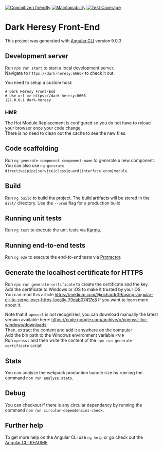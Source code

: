 [![Commitizen friendly](https://img.shields.io/badge/commitizen-friendly-brightgreen.svg)](http://commitizen.github.io/cz-cli/)
[![Maintainability](https://api.codeclimate.com/v1/badges/db32cd18a29bb54553e4/maintainability)](https://codeclimate.com/github/Dark-Heresy/front-end/maintainability)
[![Test Coverage](https://api.codeclimate.com/v1/badges/db32cd18a29bb54553e4/test_coverage)](https://codeclimate.com/github/Dark-Heresy/front-end/test_coverage)

# Dark Heresy Front-End

This project was generated with [Angular CLI](https://github.com/angular/angular-cli) version 9.0.3.

## Development server

Run `npm run start` to start a local development server.  
Navigate to `https://dark-heresy:6666/` to check it out.

You need to setup a custom host:

```
# Dark Heresy Front-End
# Use url => https://dark-heresy:6666
127.0.0.1 dark-heresy
```

### HMR

The Hot Module Replacement is configured so you do not have to reload your browser once your code change.  
There is no need to clean out the cache to see the new files.

## Code scaffolding

Run `ng generate component component-name` to generate a new component. You can also use `ng generate directive|pipe|service|class|guard|interface|enum|module`.

## Build

Run `ng build` to build the project. The build artifacts will be stored in the `dist/` directory. Use the `--prod` flag for a production build.

## Running unit tests

Run `ng test` to execute the unit tests via [Karma](https://karma-runner.github.io).

## Running end-to-end tests

Run `ng e2e` to execute the end-to-end tests via [Protractor](http://www.protractortest.org/).

## Generate the localhost certificate for HTTPS

Run `npm run generate-certificate` to create the certificate and the key.  
Add the certificate to Windows or iOS to make it trusted by your OS.  
You can read this article https://medium.com/@richardr39/using-angular-cli-to-serve-over-https-locally-70dab07417c8 if you want to learn more about it.

Note that if `openssl` is not recognized, you can download manually the latest version available here: https://code.google.com/archive/p/openssl-for-windows/downloads  
Then, extract the content and add it anywhere on the computer  
Add the bin path to the Windows environment variable `PATH`  
Run `openssl` and then write the content of the `npm run generate-certificate` script

## Stats

You can analyze the webpack production bundle size by running the command `npm run analyze:stats`.

## Debug

You can checkout if there is any circular dependency by running the command `npm run circular-dependencies-check`.

## Further help

To get more help on the Angular CLI use `ng help` or go check out the [Angular CLI README](https://github.com/angular/angular-cli/blob/master/README.md).
